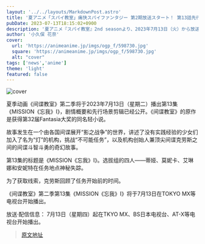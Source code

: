 ```yaml
---
layout: '../../layouts/MarkdownPost.astro'
title: '夏アニメ「スパイ教室」痛快スパイファンタジー 第2期放送スタート！ 第13話先行カット'
pubDate: 2023-07-13T18:15:02+0900
description: '夏アニメ『スパイ教室』2nd seasonより、2023年7月13日（火）から放送となる第13話「MISSION《忘我》Ⅰ」のあらすじ・先行場面カットが公開された。'
author: '小久保 花奈'
cover:
  url: 'https://animeanime.jp/imgs/ogp_f/598730.jpg'
  square: 'https://animeanime.jp/imgs/ogp_f/598730.jpg'
  alt: "cover"
tags: ['news','anime']
theme: 'light'
featured: false
---
```


![cover](https://animeanime.jp/imgs/ogp_f/598730.jpg)

夏季动画《间谍教室》第二季将于2023年7月13日（星期二）播出第13集《MISSION《忘我》Ⅰ》，剧情概要和先行场景剪辑已经公开。《间谍教室》的原作是获得第32届Fantasia大奖的同名轻小说。

故事发生在一个由各国间谍展开“影之战争”的世界，讲述了没有实践经验的少女们加入了名为“灯”的机构，挑战“不可能任务”，以及机构创始人兼顶尖间谍克劳斯之间的间谍斗智斗勇的奇幻故事。

第13集的标题是《MISSION《忘我》Ⅰ》。选拔组的四人——蒂娅、莫妮卡、艾琳娜和安妮特在任务地点神秘失踪。

为了获取线索，克劳斯回顾了任务开始前的时间。

《间谍教室》第二季第13集《MISSION《忘我》Ⅰ》将于7月13日在TOKYO MX等电视台开始播出。

放送·配信信息：
7月13日（星期四）起在TKYO MX、BS日本电视台、AT-X等电视台开始播出。

>[原文地址](https://animeanime.jp/article/2023/07/13/78587.html)  